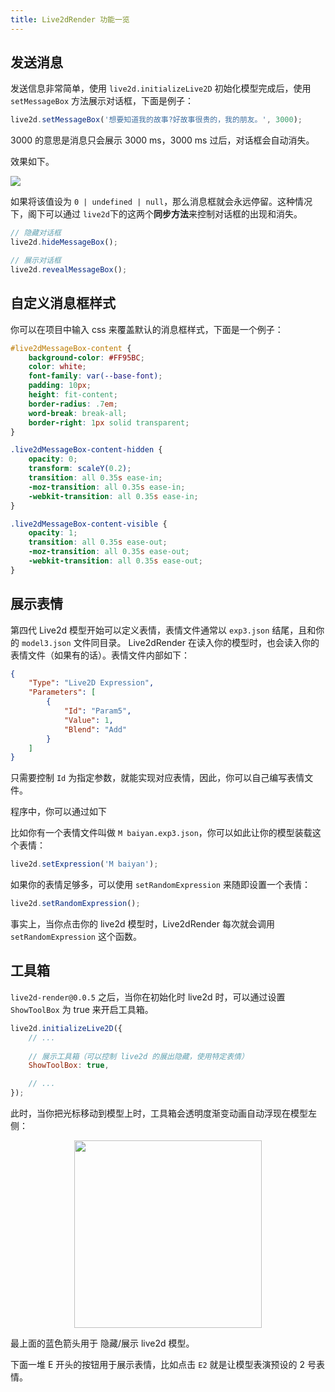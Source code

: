```yaml
---
title: Live2dRender 功能一览
---
```


## 发送消息

发送信息非常简单，使用 `live2d.initializeLive2D` 初始化模型完成后，使用 `setMessageBox` 方法展示对话框，下面是例子：

```js
live2d.setMessageBox('想要知道我的故事?好故事很贵的，我的朋友。', 3000);
```

3000 的意思是消息只会展示 3000 ms，3000 ms 过后，对话框会自动消失。

效果如下。

![](https://picx.zhimg.com/80/v2-579b49c995c523267910526e052a1753_1440w.png)


如果将该值设为 `0 | undefined | null`，那么消息框就会永远停留。这种情况下，阁下可以通过 `live2d`下的这两个**同步方法**来控制对话框的出现和消失。

```typescript
// 隐藏对话框
live2d.hideMessageBox();

// 展示对话框
live2d.revealMessageBox();
```



## 自定义消息框样式

你可以在项目中输入 css 来覆盖默认的消息框样式，下面是一个例子：

```css
#live2dMessageBox-content {
    background-color: #FF95BC;
    color: white;
    font-family: var(--base-font);
    padding: 10px;
    height: fit-content;
    border-radius: .7em;
    word-break: break-all;
    border-right: 1px solid transparent;
}

.live2dMessageBox-content-hidden {
    opacity: 0;
    transform: scaleY(0.2);
    transition: all 0.35s ease-in;
    -moz-transition: all 0.35s ease-in;
    -webkit-transition: all 0.35s ease-in;
}

.live2dMessageBox-content-visible {
    opacity: 1;
    transition: all 0.35s ease-out;
    -moz-transition: all 0.35s ease-out;
    -webkit-transition: all 0.35s ease-out;
}
```

## 展示表情

第四代 Live2d 模型开始可以定义表情，表情文件通常以 `exp3.json` 结尾，且和你的 `model3.json` 文件同目录。 Live2dRender 在读入你的模型时，也会读入你的表情文件（如果有的话）。表情文件内部如下：

```json
{
	"Type": "Live2D Expression",
	"Parameters": [
		{
			"Id": "Param5",
			"Value": 1,
			"Blend": "Add"
		}
	]
}
```

只需要控制 `Id` 为指定参数，就能实现对应表情，因此，你可以自己编写表情文件。

程序中，你可以通过如下

比如你有一个表情文件叫做 `M baiyan.exp3.json`，你可以如此让你的模型装载这个表情：

```js
live2d.setExpression('M baiyan');
```

如果你的表情足够多，可以使用 `setRandomExpression` 来随即设置一个表情：

```js
live2d.setRandomExpression();
```

事实上，当你点击你的 live2d 模型时，Live2dRender 每次就会调用 `setRandomExpression` 这个函数。

## 工具箱

`live2d-render@0.0.5` 之后，当你在初始化时 live2d 时，可以通过设置 `ShowToolBox` 为 true 来开启工具箱。

```js
live2d.initializeLive2D({
    // ...
    
    // 展示工具箱（可以控制 live2d 的展出隐藏，使用特定表情）
    ShowToolBox: true,

    // ...
});
```

此时，当你把光标移动到模型上时，工具箱会透明度渐变动画自动浮现在模型左侧：

<div align=center>
<img src="https://pic1.zhimg.com/80/v2-8501d5198ae145e64a11af77a1222c1e_1440w.png" style="width: 300px;"/>
</div>

最上面的蓝色箭头用于 隐藏/展示 live2d 模型。

下面一堆 E 开头的按钮用于展示表情，比如点击 `E2` 就是让模型表演预设的 2 号表情。